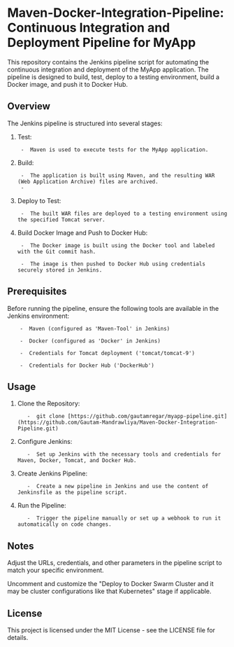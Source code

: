 # Maven-Docker-Integration-Pipeline: Continuous Integration and Deployment Pipeline for MyApp

This repository contains the Jenkins pipeline script for automating the continuous integration and deployment of the MyApp application. The pipeline is designed to build, test, deploy to a testing environment, build a Docker image, and push it to Docker Hub.

## Overview

The Jenkins pipeline is structured into several stages:

1. Test:

        -  Maven is used to execute tests for the MyApp application.
        

2. Build:

        -  The application is built using Maven, and the resulting WAR (Web Application Archive) files are archived.
        -  

3. Deploy to Test:

        -  The built WAR files are deployed to a testing environment using the specified Tomcat server.
        

4. Build Docker Image and Push to Docker Hub:

        -  The Docker image is built using the Docker tool and labeled with the Git commit hash.
        
        -  The image is then pushed to Docker Hub using credentials securely stored in Jenkins.


<!--
5. **Deploy to Docker Swarm Cluster (Commented Out):**

        - This stage is currently commented out, but it provides an example of how to deploy the application to a Docker Swarm cluster.

        - It includes the option to prompt for confirmation before deploying to production.
-->


## Prerequisites

Before running the pipeline, ensure the following tools are available in the Jenkins environment:

        -  Maven (configured as 'Maven-Tool' in Jenkins)

        -  Docker (configured as 'Docker' in Jenkins)

        -  Credentials for Tomcat deployment ('tomcat/tomcat-9')

        -  Credentials for Docker Hub ('DockerHub')
        

## Usage

1. Clone the Repository:

          -  git clone [https://github.com/gautamregar/myapp-pipeline.git](https://github.com/Gautam-Mandrawliya/Maven-Docker-Integration-Pipeline.git)
   

2. Configure Jenkins:

          -  Set up Jenkins with the necessary tools and credentials for Maven, Docker, Tomcat, and Docker Hub.


3. Create Jenkins Pipeline:

          -  Create a new pipeline in Jenkins and use the content of Jenkinsfile as the pipeline script.


4. Run the Pipeline:

          -  Trigger the pipeline manually or set up a webhook to run it automatically on code changes.


## Notes

Adjust the URLs, credentials, and other parameters in the pipeline script to match your specific environment.
    
Uncomment and customize the "Deploy to Docker Swarm Cluster and it may be cluster configurations like that Kubernetes" stage if applicable.


## License

This project is licensed under the MIT License - see the LICENSE file for details.
